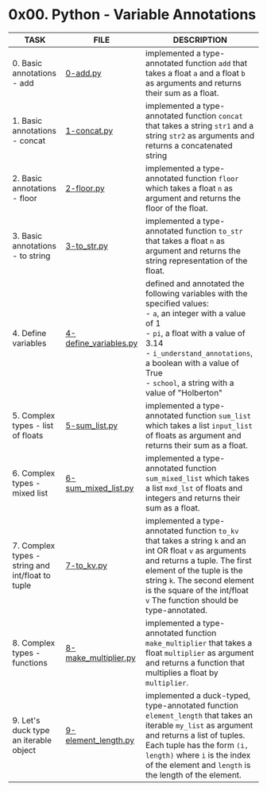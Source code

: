 # 0x00. Python - Variable Annotations

| TASK                                             | FILE                                             | DESCRIPTION                                                                                                                                                                                                                                                                     |
| ------------------------------------------------ | ------------------------------------------------ | ------------------------------------------------------------------------------------------------------------------------------------------------------------------------------------------------------------------------------------------------------------------------------- |
| 0. Basic annotations - add                       | [0-add.py](./0-add.py)                           | implemented a type-annotated function `add` that takes a float `a` and a float `b` as arguments and returns their sum as a float.                                                                                                                                               |
| 1. Basic annotations - concat                    | [1-concat.py](./1-concat.py)                     | implemented a type-annotated function `concat` that takes a string `str1` and a string `str2` as arguments and returns a concatenated string                                                                                                                                    |
| 2. Basic annotations - floor                     | [2-floor.py](./2-floor.py)                       | implemented a type-annotated function `floor` which takes a float `n` as argument and returns the floor of the float.                                                                                                                                                           |
| 3. Basic annotations - to string                 | [3-to_str.py](./3-to_str.py)                     | implemented a type-annotated function `to_str` that takes a float `n` as argument and returns the string representation of the float.                                                                                                                                           |
| 4. Define variables                              | [4-define_variables.py](./4-define_variables.py) | defined and annotated the following variables with the specified values:<br> - `a`, an integer with a value of 1<br> - `pi`, a float with a value of 3.14<br> - `i_understand_annotations`, a boolean with a value of True<br> - `school`, a string with a value of "Holberton" |
| 5. Complex types - list of floats                | [5-sum_list.py](./5-sum_list.py)                 | implemented a type-annotated function `sum_list` which takes a list `input_list` of floats as argument and returns their sum as a float.                                                                                                                                        |
| 6. Complex types - mixed list                    | [6-sum_mixed_list.py](./6-sum_mixed_list.py)     | implemented a type-annotated function `sum_mixed_list` which takes a list `mxd_lst` of floats and integers and returns their sum as a float.                                                                                                                                    |
| 7. Complex types - string and int/float to tuple | [7-to_kv.py](./7-to_kv.py)                       | implemented a type-annotated function `to_kv` that takes a string `k` and an int OR float `v` as arguments and returns a tuple. The first element of the tuple is the string `k`. The second element is the square of the int/float `v` The function should be type-annotated.  |
| 8. Complex types - functions                     | [8-make_multiplier.py](./8-make_multiplier.py)   | implemented a type-annotated function `make_multiplier` that takes a float `multiplier` as argument and returns a function that multiplies a float by `multiplier`.                                                                                                             |
| 9. Let's duck type an iterable object            | [9-element_length.py](./9-element_length.py)     | implemented a duck-typed, type-annotated function `element_length` that takes an iterable `my_list` as argument and returns a list of tuples. Each tuple has the form `(i, length)` where `i` is the index of the element and `length` is the length of the element.            |
